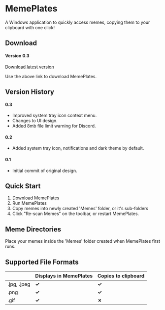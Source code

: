 # MemePlates

A Windows application to quickly access memes, copying them to your clipboard with one click!


## Download

#### Version 0.3
<a href="https://www.dropbox.com/s/smq4fanttth0ekt/MemePlates.exe?dl=0">Download latest version</a>

Use the above link to download MemePlates.


## Version History
#### 0.3
* Improved system tray icon context menu.
* Changes to UI design.
* Added 8mb file limit warning for Discord.

#### 0.2 
* Added system tray icon, notifications and dark theme by default.

#### 0.1
* Initial commit of original design.


## Quick Start
1. <a href="https://www.dropbox.com/s/smq4fanttth0ekt/MemePlates.exe?dl=0">Download</a> MemePlates
2. Run MemePlates
3. Copy memes into newly created 'Memes' folder, or it's sub-folders
4. Click "Re-scan Memes" on the toolbar, or restart MemePlates.

## Meme Directories

Place your memes inside the 'Memes' folder created when MemePlates first runs.

## Supported File Formats


|                |Displays in MemePlates         |Copies to clipboard                         |
|----------------|-------------------------------|-----------------------------|
|.jpg, .jpeg   |**✓**|**✓**|
|.png          |**✓**|**✓**|
|.gif          |**✓**|**✗**|



